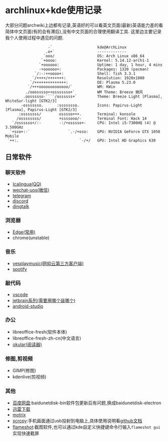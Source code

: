 # archlinux+kde使用记录
大部分问题archwiki上边都有记录,英语好的可以看英文页面(最新)英语能力差的看简体中文页面(有的会有滞后),没有中文页面的合理使用翻译工具.
这里边主要记录我个人使用过程中遇见的问题.
```
                   -`                    kde@ArchLinux 
                  .o+`                   ------------- 
                 `ooo/                   OS: Arch Linux x86_64 
                `+oooo:                  Kernel: 5.14.12-arch1-1 
               `+oooooo:                 Uptime: 1 day, 1 hour, 4 mins 
               -+oooooo+:                Packages: 1320 (pacman) 
             `/:-:++oooo+:               Shell: fish 3.3.1 
            `/++++/+++++++:              Resolution: 1920x1080 
           `/++++++++++++++:             DE: Plasma 5.23.0 
          `/+++ooooooooooooo/`           WM: KWin 
         ./ooosssso++osssssso+`          WM Theme: Breeze 微风 
        .oossssso-````/ossssss+`         Theme: Breeze Light [Plasma], WhiteSur-light [GTK2/3] 
       -osssssso.      :ssssssso.        Icons: Papirus-Light [Plasma], Papirus-Light [GTK2/3] 
      :osssssss/        osssso+++.       Terminal: konsole 
     /ossssssss/        +ssssooo/-       Terminal Font: Hack 14 
   `/ossssso+/:-        -:/+osssso+-     CPU: Intel i5-7300HQ (4) @ 3.500GHz 
  `+sso+:-`                 `.-/+oso:    GPU: NVIDIA GeForce GTX 1050 Mobile 
 `++:.                           `-/+/   GPU: Intel HD Graphics 630 
```
## 日常软件

### 聊天软件
- [Icalingua(QQ)](https://aur.archlinux.org/packages/icalingua/)
- [wechat-uos(微信)](https://aur.archlinux.org/packages/wechat-uos/)
- [telegram](https://aur.archlinux.org/packages/telegram-desktop-bin/)
- [discord](https://aur.archlinux.org/packages/discord_arch_electron/)
- [dingtalk](https://aur.archlinux.org/packages/dingtalk-bin/)

### 浏览器
- [Edge(常用)](https://aur.archlinux.org/packages/microsoft-edge-dev-bin/)
- chrome(unstable)

### 音乐
- [yesplaymusic(网抑云第三方客户端)](https://aur.archlinux.org/packages/yesplaymusic/)
- [spotify](https://aur.archlinux.org/packages/spotify/)

### 敲代码
- [vscode](https://aur.archlinux.org/packages/visual-studio-code-bin/)
- [jetbrain系列(需要用哪个装哪个)](https://aur.archlinux.org/packages/?O=0&SeB=nd&K=jetbrain&outdated=&SB=n&SO=a&PP=50&do_Search=Go)
- [android-studio](https://aur.archlinux.org/packages/android-studio/)

### 办公
- libreoffice-fresh(软件本体)
- libreoffice-fresh-zh-cn(中文语言)
- [okular(阅读器)](https://aur.archlinux.org/packages/okular-git/)

### 修图,剪视频
- GIMP(修图)
- kdenlive(剪视频)

### 其他
- [百度网盘](https://aur.archlinux.org/packages/baidunetdisk-electron/):baidunetdisk-bin软件包更新后有问题,换成baidunetdisk-electron
- [迅雷下载](https://aur.archlinux.org/packages/xunlei-bin/)
- [motrix](https://aur.archlinux.org/packages/motrix/)
- [scrcpy](https://aur.archlinux.org/packages/scrcpy/):手机画面通过usb投射到电脑上,具体使用说明看[github文档](https://github.com/Genymobile/scrcpy#readme)
- [flameshot](https://aur.archlinux.org/packages/flameshot-git/):截图软件,也可以通过kde自定义快捷键命令行输入`flameshot gui`实现快速截屏
